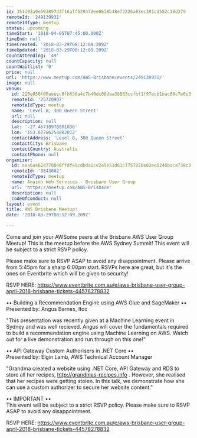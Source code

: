 ```yaml
---
id: 351d93a9e593897d4f16aff529472ee0638b48e72226a03ec391cd552c10d379
remoteId: '249139931'
remoteIdType: meetup
status: upcoming
timeStart: '2018-04-05T07:45:00.000Z'
timeEnd: null
timeCreated: '2018-03-29T08:12:09.209Z'
timeUpdated: '2018-03-29T08:12:09.209Z'
countAttending: '49'
countCapacity: null
countWaitlist: '0'
price: null
url: 'https://www.meetup.com/AWS-Brisbane/events/249139931/'
image: null
venue:
  id: 220e050f00aeeec8fb636a4c7b40dc08daa38883ccfbf1f97ecb1bac88c7e6b3
  remoteId: '25720907'
  remoteIdType: meetup
  name: 'Level 8, 300 Queen Street'
  url: null
  description: null
  lat: '-27.46718978881836'
  lon: '153.02786254882812'
  contactAddress: 'Level 8, 300 Queen Street'
  contactCity: Brisbane
  contactCountry: Australia
  contactPhone: null
organizer:
  id: aaa6a4624770046ffdf89cdbda1ce2e5e51d61c775792be03ee5246baca738c3
  remoteId: '3843662'
  remoteIdType: meetup
  name: Amazon Web Services - Brisbane User Group
  url: 'https://meetup.com/AWS-Brisbane'
  description: null
  codeOfConduct: null
layout: event
title: AWS Brisbane Meetup!
date: '2018-03-29T08:12:09.209Z'

---
```

<p>Come and join your AWSome peers at the Brisbane AWS User Group Meetup! This is the meetup before the AWS Sydney Summit! This event will be subject to a strict RSVP policy.</p> <p>Please make sure to RSVP ASAP to avoid any disappointment. Please arrive from 5:45pm for a sharp 6:00pm start. RSVPs here are great, but it's the ones on Eventbrite which will be given to security!</p> <p>RSVP HERE: <a href="https://www.eventbrite.com.au/e/aws-brisbane-user-group-april-2018-brisbane-tickets-44578278832" class="linkified">https://www.eventbrite.com.au/e/aws-brisbane-user-group-april-2018-brisbane-tickets-44578278832</a></p> <p>•• Building a Recommendation Engine using AWS Glue and SageMaker ••<br/>Presented by: Angus Barnes, Itoc</p> <p>"This presentation was recently given at a Machine Learning event in Sydney and was well recieved. Angus will cover the fundamentals required to build a recommendation engine using Machine Learning on AWS. Watch out for a live demonstration and run through on this one!"</p> <p>•• API Gateway Custom Authorisers in .NET Core ••<br/>Presented by: Elgin Lamb, AWS Technical Account Manager</p> <p>"Grandma created a website using .NET Core, API Gateway and RDS to store all her recipes, <a href="http://grandmas-recipes.info" class="linkified">http://grandmas-recipes.info</a> . However, she realised that her recipes were getting stolen. In this talk, we demonstrate how she can use a custom authorizer to secure her website content."</p> <p>•• IMPORTANT ••<br/>This event will be subject to a strict RSVP policy. Please make sure to RSVP ASAP to avoid any disappointment.</p> <p>RSVP HERE: <a href="https://www.eventbrite.com.au/e/aws-brisbane-user-group-april-2018-brisbane-tickets-44578278832" class="linkified">https://www.eventbrite.com.au/e/aws-brisbane-user-group-april-2018-brisbane-tickets-44578278832</a></p>
